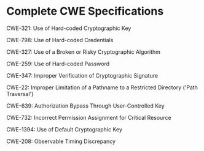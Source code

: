 

# Complete CWE Specifications

CWE-321: Use of Hard-coded Cryptographic Key

CWE-798: Use of Hard-coded Credentials

CWE-327: Use of a Broken or Risky Cryptographic Algorithm

CWE-259: Use of Hard-coded Password

CWE-347: Improper Verification of Cryptographic Signature

CWE-22: Improper Limitation of a Pathname to a Restricted Directory ('Path Traversal')

CWE-639: Authorization Bypass Through User-Controlled Key

CWE-732: Incorrect Permission Assignment for Critical Resource

CWE-1394: Use of Default Cryptographic Key

CWE-208: Observable Timing Discrepancy